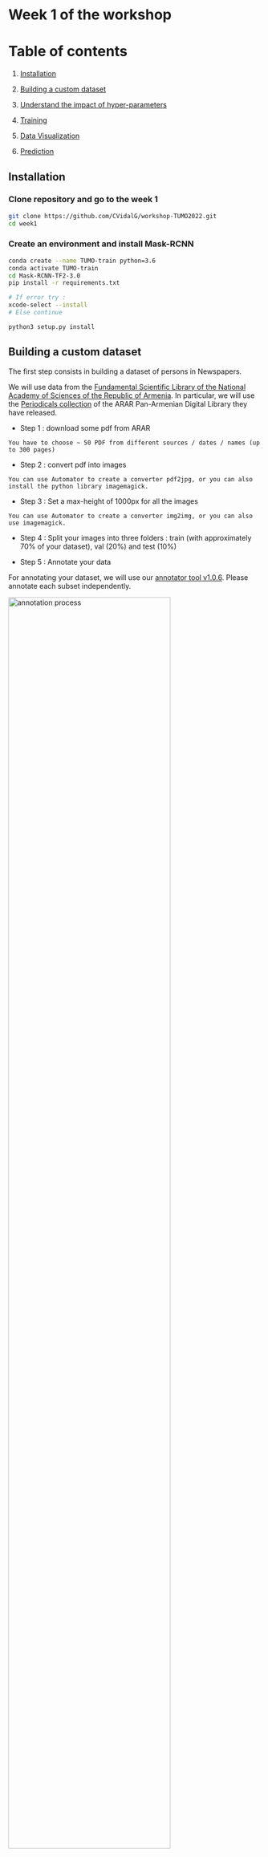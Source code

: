 # Week 1 of the workshop

# Table of contents

1. [Installation](#installation)

2. [Building a custom dataset](#dataset)

3. [Understand the impact of hyper-parameters](#parameters)

4. [Training](#training)

5. [Data Visualization](#visualization)

6. [Prediction](#prediction)

## Installation<a name="installation"></a>

### Clone repository and go to the week 1


```bash
git clone https://github.com/CVidalG/workshop-TUMO2022.git
cd week1
```

### Create an environment and install Mask-RCNN

```bash
conda create --name TUMO-train python=3.6
conda activate TUMO-train
cd Mask-RCNN-TF2-3.0
pip install -r requirements.txt

# If error try : 
xcode-select --install
# Else continue

python3 setup.py install
```

## Building a custom dataset<a name="dataset"></a>

The first step consists in building a dataset of persons in Newspapers.

We will use data from the [Fundamental Scientific Library of the National Academy of Sciences of the Republic of Armenia](https://www.flib.sci.am/index.php/en/knowledge/).
In particular, we will use the [Periodicals collection](https://arar.sci.am/dlibra/results?q=&action=SimpleSearchAction&type=-6&p=0&qf1=collections:10) of the ARAR Pan-Armenian Digital Library they have released.

* Step 1 : download some pdf from ARAR

```
You have to choose ~ 50 PDF from different sources / dates / names (up to 300 pages)
```

* Step 2 : convert pdf into images

```
You can use Automator to create a converter pdf2jpg, or you can also install the python library imagemagick.
```

* Step 3 : Set a max-height of 1000px for all the images

```
You can use Automator to create a converter img2img, or you can also use imagemagick.
```

* Step 4 : Split your images into three folders : train (with approximately 70% of your dataset), val (20%) and test (10%)

* Step 5 : Annotate your data

For annotating your dataset, we will use our [annotator tool v1.0.6](../annotator).
Please annotate each subset independently.

<img src="../assets/annotation.gif" style="width: 80%;" alt="annotation process" class="inline"/>

## Understand the impact of hyper-parameters<a name="parameters"></a>

The goal is to discover parameters you can use to control and optimize the learning.
* Learning rate
* Batch size
* Dataset size
* Number of layers
* Number of hidden layers
* Number of epochs

Challenge **level 1** : [Access to the challenge](http://playground.tensorflow.org/#activation=tanh&batchSize=10&dataset=gauss&regDataset=reg-plane&learningRate=0.03&regularizationRate=0&noise=0&networkShape=&seed=0.77737&showTestData=false&discretize=false&percTrainData=50&x=false&y=false&xTimesY=false&xSquared=false&ySquared=false&cosX=false&sinX=false&cosY=false&sinY=false&collectStats=false&problem=classification&initZero=false&hideText=false)

Challenge **level 2** : [Access to the challenge](http://playground.tensorflow.org/#activation=tanh&batchSize=10&dataset=circle&regDataset=reg-plane&learningRate=0.03&regularizationRate=0&noise=0&networkShape=&seed=0.65267&showTestData=false&discretize=false&percTrainData=50&x=false&y=false&xTimesY=false&xSquared=false&ySquared=false&cosX=false&sinX=false&cosY=false&sinY=false&collectStats=false&problem=classification&initZero=false&hideText=false)

Challenge **level 3** : [Access to the challenge](http://playground.tensorflow.org/#activation=tanh&batchSize=10&dataset=xor&regDataset=reg-plane&learningRate=0.03&regularizationRate=0&noise=0&networkShape=&seed=0.38987&showTestData=false&discretize=false&percTrainData=50&x=false&y=false&xTimesY=false&xSquared=false&ySquared=false&cosX=false&sinX=false&cosY=false&sinY=false&collectStats=false&problem=classification&initZero=false&hideText=false)


## Data Visualization<a name="visualization"></a>

Create a new environment

```bash
conda create --name TUMO-viz python=3.8
conda activate TUMO-viz
conda install -c conda-forge jupyterlab
pip install nbconvert==5.6.1
conda install matplotlib numpy
```

Start a JupyterNotebook:

```bash
jupyter notebook
```

and launch :

```
Mask-RCNN-TF2-3.0/samples/newspapers/inspect_newspapers_data-student.ipynb
```


## Training<a name="training"></a>

```bash
cd samples/newspapers
python3 newspapers.py train --dataset=/path/to/dataset --weights=coco
```


## Prediction<a name="prediction"></a>

We are in the ```week1``` folder.

```bash
conda create --name TUMO-pred python=3.7
conda activate TUMO-pred
pip install -r requirements.txt
python3 setup.py install
python -m pip install Keras==2.3.1 tensorflow==2.1.0
pip install scikit-image==0.14.2
conda install -c conda-forge jupyterlab
```

Start a JupyterNotebook:

```bash
jupyter notebook
```

and launch :

```
Mask-RCNN-TF2-3.0/samples/newspapers/inspect_newspapers_model.ipynb
```
